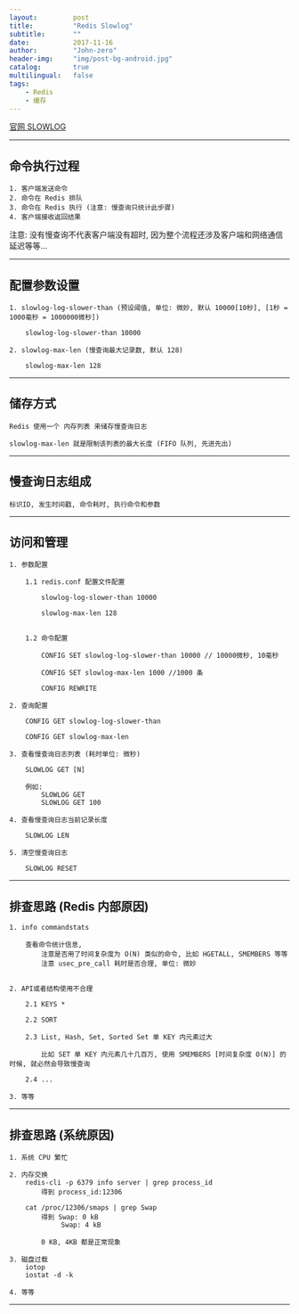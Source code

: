```yaml
---
layout:     	post
title:        	"Redis Slowlog"
subtitle:     	""
date:         	2017-11-16
author:       	"John-zero"
header-img: 	"img/post-bg-android.jpg"
catalog:      	true
multilingual: 	false
tags:
    - Redis
    - 缓存
---
```




<a href="https://redis.io/commands/slowlog" target="_blank">官网 SLOWLOG</a>

***

## 命令执行过程

	1. 客户端发送命令
	2. 命令在 Redis 排队
	3. 命令在 Redis 执行 (注意: 慢查询只统计此步骤)
	4. 客户端接收返回结果

注意: 没有慢查询不代表客户端没有超时, 因为整个流程还涉及客户端和网络通信延迟等等...	
		
***
		
## 配置参数设置
			
	1. slowlog-log-slower-than (预设阈值, 单位: 微妙, 默认 10000[10秒], [1秒 = 1000毫秒 = 1000000微秒])
	
		slowlog-log-slower-than 10000

	2. slowlog-max-len (慢查询最大记录数, 默认 128)
	
		slowlog-max-len 128
		
***
		
## 储存方式

	Redis 使用一个 内存列表 来储存慢查询日志
	
	slowlog-max-len 就是限制该列表的最大长度 (FIFO 队列, 先进先出)
		
***
		
## 慢查询日志组成
	
	标识ID, 发生时间戳, 命令耗时, 执行命令和参数	
		
***
		
## 访问和管理

	1. 参数配置

		1.1 redis.conf 配置文件配置
		
			slowlog-log-slower-than 10000
			
			slowlog-max-len 128
			
		
		1.2 命令配置
	
			CONFIG SET slowlog-log-slower-than 10000 // 10000微秒, 10毫秒

			CONFIG SET slowlog-max-len 1000 //1000 条
			
			CONFIG REWRITE

	2. 查询配置
	
		CONFIG GET slowlog-log-slower-than

		CONFIG GET slowlog-max-len
		
	3. 查看慢查询日志列表 (耗时单位: 微秒)

		SLOWLOG GET [N]

		例如:
			SLOWLOG GET
			SLOWLOG GET 100
		
	4. 查看慢查询日志当前记录长度

		SLOWLOG LEN
		
	5. 清空慢查询日志
	
		SLOWLOG RESET
		
		
***

## 排查思路 (Redis 内部原因)

	1. info commandstats
	
		查看命令统计信息, 
			注意是否用了时间复杂度为 O(N) 类似的命令, 比如 HGETALL, SMEMBERS 等等
			注意 usec_pre_call 耗时是否合理, 单位: 微妙
			
	
	2. API或者结构使用不合理
		
		2.1 KEYS *
		
		2.2 SORT
		
		2.3 List, Hash, Set, Sorted Set 单 KEY 内元素过大
	
			比如 SET 单 KEY 内元素几十几百万, 使用 SMEMBERS [时间复杂度 O(N)] 的时候, 就必然会导致慢查询
			
		2.4 ...	

	3. 等等	

			
***

## 排查思路 (系统原因)

	1. 系统 CPU 繁忙
	
	2. 内存交换
		redis-cli -p 6379 info server | grep process_id
			得到 process_id:12306
			
		cat /proc/12306/smaps | grep Swap
			得到 Swap: 0 kB
				 Swap: 4 kB
				 
			0 KB, 4KB 都是正常现象	 
	
	3. 磁盘过载
		iotop
		iostat -d -k
	
	4. 等等	
	
***	
	
